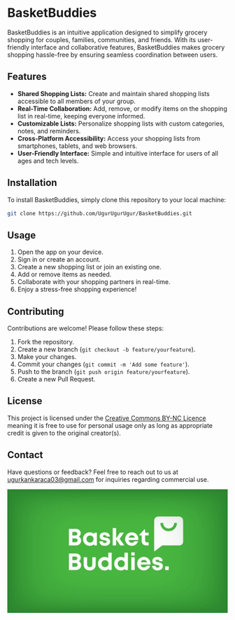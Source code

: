 # BasketBuddies

BasketBuddies is an intuitive application designed to simplify grocery shopping for couples, families, communities, and friends. With its user-friendly interface and collaborative features, BasketBuddies makes grocery shopping hassle-free by ensuring seamless coordination between users.

## Features

- **Shared Shopping Lists:** Create and maintain shared shopping lists accessible to all members of your group.
- **Real-Time Collaboration:** Add, remove, or modify items on the shopping list in real-time, keeping everyone informed.
- **Customizable Lists:** Personalize shopping lists with custom categories, notes, and reminders.
- **Cross-Platform Accessibility:** Access your shopping lists from smartphones, tablets, and web browsers.
- **User-Friendly Interface:** Simple and intuitive interface for users of all ages and tech levels.

## Installation

To install BasketBuddies, simply clone this repository to your local machine:

```bash
git clone https://github.com/UgurUgurUgur/BasketBuddies.git
```

## Usage

1. Open the app on your device.
2. Sign in or create an account.
3. Create a new shopping list or join an existing one.
4. Add or remove items as needed.
5. Collaborate with your shopping partners in real-time.
6. Enjoy a stress-free shopping experience!

## Contributing

Contributions are welcome! Please follow these steps:

1. Fork the repository.
2. Create a new branch (`git checkout -b feature/yourfeature`).
3. Make your changes.
4. Commit your changes (`git commit -m 'Add some feature'`).
5. Push to the branch (`git push origin feature/yourfeature`).
6. Create a new Pull Request.

## License

This project is licensed under the [Creative Commons BY-NC Licence](https://creativecommons.org/licenses/by-nc/4.0/legalcode) meaning it is free to use for personal usage only as long as appropriate credit is given to the original creator(s).

## Contact

Have questions or feedback? Feel free to reach out to us at [ugurkankaraca03@gmail.com](mailto:ugurkankaraca03@gmail.com) for inquiries regarding commercial use.

![BasketBuddies](assets/BasketBuddies.jpg)
